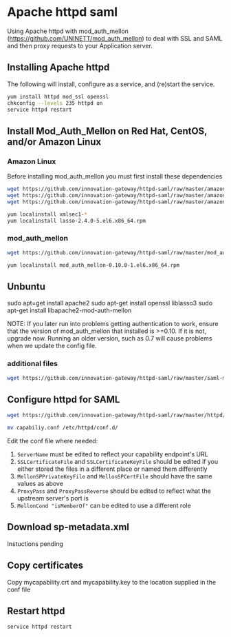 # Apache httpd saml

Using Apache httpd with mod_auth_mellon (https://github.com/UNINETT/mod_auth_mellon) to deal with SSL and SAML and then proxy requests to your Application server.

## Installing Apache httpd

The following will install, configure as a service, and (re)start the service.

```bash
yum install httpd mod_ssl openssl
chkconfig --levels 235 httpd on
service httpd restart
```

## Install Mod_Auth_Mellon on Red Hat, CentOS, and/or Amazon Linux

### Amazon Linux

Before installing mod_auth_mellon you must first install these dependencies

```bash
wget https://github.com/innovation-gateway/httpd-saml/raw/master/amazon-linux/lasso-2.4.1-5.el7.x86_64.rpm
wget https://github.com/innovation-gateway/httpd-saml/raw/master/amazon-linux/xmlsec1-1.2.20-5.el7.x86_64.rpm
wget https://github.com/innovation-gateway/httpd-saml/raw/master/amazon-linux/xmlsec1-openssl-1.2.20-5.el7.x86_64.rpm

yum localinstall xmlsec1-*
yum localinstall lasso-2.4.0-5.el6.x86_64.rpm
```

### mod_auth_mellon

```bash
wget https://github.com/innovation-gateway/httpd-saml/raw/master/mod_auth_mellon/mod_auth_mellon-0.10.0-1.el6.x86_64.rpm

yum localinstall mod_auth_mellon-0.10.0-1.el6.x86_64.rpm
```

## Unbuntu

sudo apt=get install apache2
sudo apt-get install openssl liblasso3
sudo apt-get install libapache2-mod-auth-mellon

NOTE: If you later run into problems getting authentication to work, ensure that the version of mod_auth_mellon that installed is >=0.10. If it is not, upgrade now. Running an older version, such as 0.7 will cause problems when we update the config file.

### additional files

```bash
wget https://github.com/innovation-gateway/httpd-saml/raw/master/saml-metadata/idp-metadata.xml
```

## Configure httpd for SAML

```bash
wget https://github.com/innovation-gateway/httpd-saml/raw/master/httpd/capability.conf

mv capabiliy.conf /etc/httpd/conf.d/
```

Edit the conf file where needed:

1. `ServerName` must be edited to reflect your capability endpoint's URL
2. `SSLCertificateFile` and `SSLCertificateKeyFile` should be edited if you either stored the files in a different place or named them differently
3. `MellonSPPrivateKeyFile` and `MellonSPCertFile` should have the same values as above
4. `ProxyPass` and `ProxyPassReverse` should be edited to reflect what the upstream server's port is
5. `MellonCond "isMemberOf"` can be edited to use a different role

## Download sp-metadata.xml 

Instuctions pending

## Copy certificates

Copy mycapability.crt and mycapability.key to the location supplied in the conf file

## Restart httpd

`service httpd restart`
